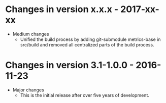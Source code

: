 # Changes in version x.x.x - 2017-xx-xx

 * Medium changes
   - Unified the build process by adding git-submodule metrics-base in
     src/build and removed all centralized parts of the build process.


# Changes in version 3.1-1.0.0 - 2016-11-23

 * Major changes
   - This is the initial release after over five years of development.

